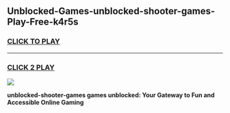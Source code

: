 
## Unblocked-Games-unblocked-shooter-games-Play-Free-k4r5s
<h3>
<a href="https://premium76.site?title=unblocked-shooter-games&ref=19M">CLICK TO PLAY</a></h3>
<hr>

<h3>
<a href="https://premium76.site?title=unblocked-shooter-games&ref=19M">CLICK 2 PLAY</a>
  
</h3>

<a href="https://premium76.site?title=unblocked-shooter-games&ref=19M"><img src="https://clearcache.store/games.png"></a>


**unblocked-shooter-games games unblocked: Your Gateway to Fun and Accessible Online Gaming**
